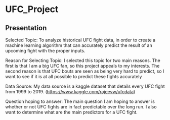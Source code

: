 # UFC_Project

## Presentation
Selected Topic: To analyze historical UFC fight data, in order to create a machine learning algorithm that can accurately predict the result of an upcoming fight with the proper inputs.

Reason for Selecting Topic: I selected this topic for two main reasons. The first is that I am a big UFC fan, so this project appeals to my interests. The second reason is that UFC bouts are seen as being very hard to predict, so I want to see if it is at all possible to predict these fights accurately

Data Source: My data source is a kaggle dataset that details every UFC fight from 1999 to 2019. (https://www.kaggle.com/rajeevw/ufcdata)

Question hoping to answer: The main question I am hoping to answer is whether or not UFC fights are in fact predictable over the long run. I also want to determine what are the main predictors for a UFC fight.
